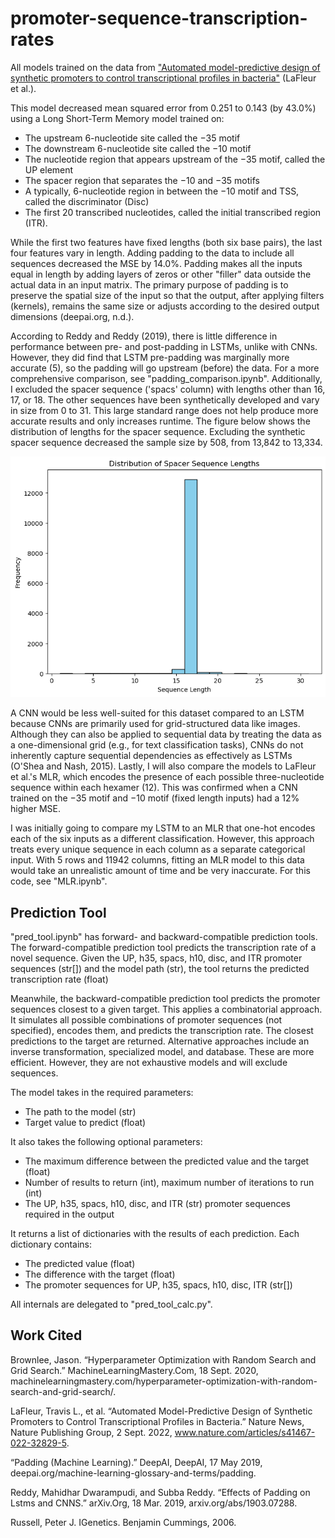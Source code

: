 # promoter-sequence-transcription-rates

All models trained on the data from ["Automated model-predictive design of synthetic promoters to control transcriptional profiles in bacteria"](https://www.nature.com/articles/s41467-022-32829-5) (LaFleur et al.).

This model decreased mean squared error from 0.251 to 0.143 (by 43.0%) using a Long Short-Term Memory model trained on:
* The upstream 6-nucleotide site called the −35 motif
* The downstream 6-nucleotide site called the −10 motif
* The nucleotide region that appears upstream of the −35 motif, called the UP element
* The spacer region that separates the −10 and −35 motifs
* A typically, 6-nucleotide region in between the −10 motif and TSS, called the discriminator (Disc)
* The first 20 transcribed nucleotides, called the initial transcribed region (ITR).

While the first two features have fixed lengths (both six base pairs), the last four features vary in length. Adding padding to the data to include all sequences decreased the MSE by 14.0%. Padding makes all the inputs equal in length by adding layers of zeros or other "filler" data outside the actual data in an input matrix. The primary purpose of padding is to preserve the spatial size of the input so that the output, after applying filters (kernels), remains the same size or adjusts according to the desired output dimensions (deepai.org, n.d.). 

According to Reddy and Reddy (2019), there is little difference in performance between pre- and post-padding in LSTMs, unlike with CNNs. However, they did find that LSTM pre-padding was marginally more accurate (5), so the padding will go upstream (before) the data. For a more comprehensive comparison, see "padding_comparison.ipynb". Additionally, I excluded the spacer sequence ('spacs' column) with lengths other than 16, 17, or 18. The other sequences have been synthetically developed and vary in size from 0 to 31. This large standard range does not help produce more accurate results and only increases runtime. The figure below shows the distribution of lengths for the spacer sequence. Excluding the synthetic spacer sequence decreased the sample size by 508, from 13,842 to 13,334.

![distribution of spacer sequence lengths](image.png)

A CNN would be less well-suited for this dataset compared to an LSTM because CNNs are primarily used for grid-structured data like images. Although they can also be applied to sequential data by treating the data as a one-dimensional grid (e.g., for text classification tasks), CNNs do not inherently capture sequential dependencies as effectively as LSTMs (O'Shea and Nash, 2015). Lastly, I will also compare the models to LaFleur et al.'s MLR, which encodes the presence of each possible three-nucleotide sequence within each hexamer (12). This was confirmed when a CNN trained on the −35 motif and −10 motif (fixed length inputs) had a 12% higher MSE.

I was initially going to compare my LSTM to an MLR that one-hot encodes each of the six inputs as a different classification. However, this approach treats every unique sequence in each column as a separate categorical input. With 5 rows and 11942 columns, fitting an MLR model to this data would take an unrealistic amount of time and be very inaccurate. For this code, see "MLR.ipynb".

## Prediction Tool

"pred_tool.ipynb" has forward- and backward-compatible prediction tools. The forward-compatible prediction tool predicts the transcription rate of a novel sequence. Given the UP, h35, spacs, h10, disc, and ITR promoter sequences (str[]) and the model path (str), the tool returns the predicted transcription rate (float)

Meanwhile, the backward-compatible prediction tool predicts the promoter sequences closest to a given target. This applies a combinatorial approach. It simulates all possible combinations of promoter sequences (not specified), encodes them, and predicts the transcription rate. The closest predictions to the target are returned. Alternative approaches include an inverse transformation, specialized model, and database. These are more efficient. However, they are not exhaustive models and will exclude sequences.

The model takes in the required parameters:
* The path to the model (str)
* Target value to predict (float)

It also takes the following optional parameters:
* The maximum difference between the predicted value and the target (float)
* Number of results to return (int), maximum number of iterations to run (int)
* The UP, h35, spacs, h10, disc, and ITR (str) promoter sequences required in the output

It returns a list of dictionaries with the results of each prediction. Each dictionary contains:
* The predicted value (float)
* The difference with the target (float)
* The promoter sequences for UP, h35, spacs, h10, disc, ITR (str[])

All internals are delegated to "pred_tool_calc.py".

## Work Cited

Brownlee, Jason. “Hyperparameter Optimization with Random Search and Grid Search.” MachineLearningMastery.Com, 18 Sept. 2020, machinelearningmastery.com/hyperparameter-optimization-with-random-search-and-grid-search/.

LaFleur, Travis L., et al. “Automated Model-Predictive Design of Synthetic Promoters to Control Transcriptional Profiles in Bacteria.” Nature News, Nature Publishing Group, 2 Sept. 2022, www.nature.com/articles/s41467-022-32829-5.

“Padding (Machine Learning).” DeepAI, DeepAI, 17 May 2019, deepai.org/machine-learning-glossary-and-terms/padding.

Reddy, Mahidhar Dwarampudi, and Subba Reddy. “Effects of Padding on Lstms and CNNS.” arXiv.Org, 18 Mar. 2019, arxiv.org/abs/1903.07288.

Russell, Peter J. IGenetics. Benjamin Cummings, 2006.
